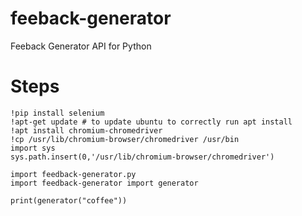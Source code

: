 # feeback-generator
Feeback Generator API for Python

# Steps
```
!pip install selenium
!apt-get update # to update ubuntu to correctly run apt install
!apt install chromium-chromedriver
!cp /usr/lib/chromium-browser/chromedriver /usr/bin
import sys
sys.path.insert(0,'/usr/lib/chromium-browser/chromedriver')

import feedback-generator.py
import feedback-generator import generator

print(generator("coffee"))
```
